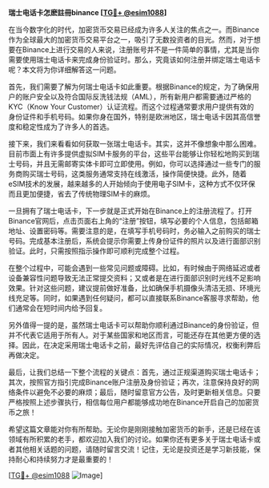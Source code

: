 **瑞士电话卡怎麽註冊binance [[TG💪+ @esim1088](https://t.me/s/esim1088)]**

在当今数字化的时代，加密货币交易已经成为许多人关注的焦点之一。而Binance作为全球最大的加密货币交易平台之一，吸引了无数投资者的目光。然而，对于想要在Binance上进行交易的人来说，注册账号并不是一件简单的事情，尤其是当你需要使用瑞士电话卡来完成身份验证时。那么，究竟该如何注册并绑定瑞士电话卡呢？本文将为你详细解答这一问题。

首先，我们需要了解为何瑞士电话卡如此重要。根据Binance的规定，为了确保用户的账户安全以及符合国际反洗钱法规（AML），所有新用户都需要通过严格的KYC（Know Your Customer）认证流程。而这个过程通常要求用户提供有效的身份证件和手机号码。如果你身在国外，特别是欧洲地区，瑞士电话卡因其高信誉度和稳定性成为了许多人的首选。

接下来，我们来看看如何获取一张瑞士电话卡。其实，这并不像想象中那么困难。目前市面上有许多提供虚拟SIM卡服务的平台，这些平台能够让你轻松地购买到瑞士号码，并且无需邮寄实体卡即可立即使用。例如，你可以选择通过一些专门的服务商购买瑞士号码，这类服务通常支持在线激活，操作简便快捷。此外，随着eSIM技术的发展，越来越多的人开始倾向于使用电子SIM卡，这种方式不仅环保而且更加便捷，省去了传统物理SIM卡的麻烦。

一旦拥有了瑞士电话卡，下一步就是正式开始在Binance上的注册流程了。打开Binance官网后，点击页面右上角的“注册”按钮，填写必要的个人信息，包括邮箱地址、设置密码等。需要注意的是，在填写手机号码时，务必输入之前购买的瑞士号码。完成基本注册后，系统会提示你需要上传身份证件的照片以及进行面部识别验证。此时，只需按照指示操作即可顺利完成整个过程。

在整个过程中，可能会遇到一些常见问题或障碍。比如，有时候由于网络延迟或者设备兼容性问题导致无法正常提交资料；又或者是在进行面部识别时光线不足影响效果。针对这些问题，建议提前做好准备，比如确保手机摄像头清洁无损、环境光线充足等。同时，如果遇到任何疑问，都可以直接联系Binance客服寻求帮助，他们通常会在短时间内给予回复。

另外值得一提的是，虽然瑞士电话卡可以帮助你顺利通过Binance的身份验证，但并不代表它适用于所有人。对于某些国家和地区而言，可能还存在其他更方便的选择。因此，在决定采用瑞士电话卡之前，最好先评估自己的实际情况，权衡利弊后再做决定。

最后，让我们总结一下整个流程的关键点：首先，通过正规渠道购买瑞士电话卡；其次，按照官方指引完成Binance账户注册及身份验证；再次，注意保持良好的网络条件以避免不必要的麻烦；最后，随时留意官方公告，及时更新相关信息。只要严格按照上述步骤执行，相信每位用户都能够成功地在Binance开启自己的加密货币之旅！

希望这篇文章能对你有所帮助。无论你是刚刚接触加密货币的新手，还是已经在该领域有所积累的老手，都欢迎加入我们的讨论。如果你还有更多关于瑞士电话卡或者其他相关话题的问题，请随时留言交流！记住，无论是投资还是学习新技能，保持耐心和持续努力才是最重要的！

[[TG💪+ @esim1088](https://t.me/s/esim1088) ![Image](https://i.postimg.cc/4NQfJmqS/Snipaste-2025-05-13-00-14-12.png)]